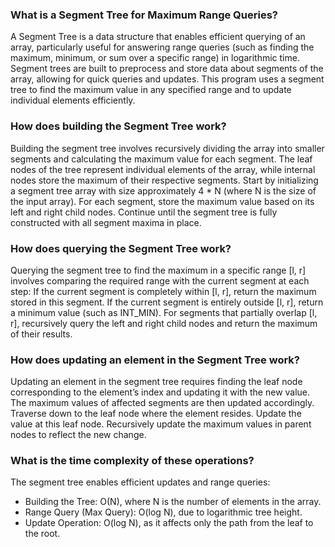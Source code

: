 ### What is a Segment Tree for Maximum Range Queries?

A Segment Tree is a data structure that enables efficient querying of an array, particularly useful for answering range queries (such as finding the maximum, minimum, or sum over a specific range) in logarithmic time. Segment trees are built to preprocess and store data about segments of the array, allowing for quick queries and updates. This program uses a segment tree to find the maximum value in any specified range and to update individual elements efficiently.

### How does building the Segment Tree work?

Building the segment tree involves recursively dividing the array into smaller segments and calculating the maximum value for each segment. The leaf nodes of the tree represent individual elements of the array, while internal nodes store the maximum of their respective segments.
Start by initializing a segment tree array with size approximately 4 \* N (where N is the size of the input array).
For each segment, store the maximum value based on its left and right child nodes.
Continue until the segment tree is fully constructed with all segment maxima in place.

### How does querying the Segment Tree work?

Querying the segment tree to find the maximum in a specific range [l, r] involves comparing the required range with the current segment at each step:
If the current segment is completely within [l, r], return the maximum stored in this segment.
If the current segment is entirely outside [l, r], return a minimum value (such as INT_MIN).
For segments that partially overlap [l, r], recursively query the left and right child nodes and return the maximum of their results.

### How does updating an element in the Segment Tree work?

Updating an element in the segment tree requires finding the leaf node corresponding to the element’s index and updating it with the new value. The maximum values of affected segments are then updated accordingly.
Traverse down to the leaf node where the element resides.
Update the value at this leaf node.
Recursively update the maximum values in parent nodes to reflect the new change.

### What is the time complexity of these operations?

The segment tree enables efficient updates and range queries:

- Building the Tree: O(N), where N is the number of elements in the array.
- Range Query (Max Query): O(log N), due to logarithmic tree height.
- Update Operation: O(log N), as it affects only the path from the leaf to the root.
